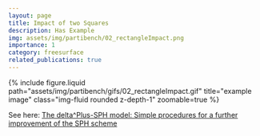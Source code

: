 ```yaml
---
layout: page
title: Impact of two Squares
description: Has Example
img: assets/img/partibench/02_rectangleImpact.png
importance: 1
category: freesurface
related_publications: true
---
```


{% include figure.liquid path="assets/img/partibench/gifs/02_rectangleImpact.gif" title="example image" class="img-fluid rounded z-depth-1" zoomable=true %}

See here: [The delta^Plus-SPH model: Simple procedures for a further improvement of the SPH scheme](https://www.sciencedirect.com/science/article/pii/S0045782516309112)
